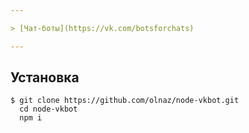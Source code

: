 ```yaml
---

> [Чат-боты](https://vk.com/botsforchats)

---
```


## Установка
    $ git clone https://github.com/olnaz/node-vkbot.git
      cd node-vkbot
      npm i
